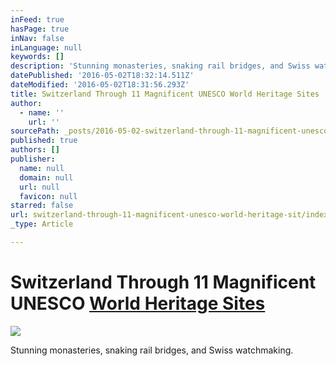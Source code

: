 ```yaml
---
inFeed: true
hasPage: true
inNav: false
inLanguage: null
keywords: []
description: 'Stunning monasteries, snaking rail bridges, and Swiss watchmaking.'
datePublished: '2016-05-02T18:32:14.511Z'
dateModified: '2016-05-02T18:31:56.293Z'
title: Switzerland Through 11 Magnificent UNESCO World Heritage Sites
author:
  - name: ''
    url: ''
sourcePath: _posts/2016-05-02-switzerland-through-11-magnificent-unesco-world-heritage-sit.md
published: true
authors: []
publisher:
  name: null
  domain: null
  url: null
  favicon: null
starred: false
url: switzerland-through-11-magnificent-unesco-world-heritage-sit/index.html
_type: Article

---
```

# Switzerland Through 11 Magnificent UNESCO [World Heritage Sites][0]
![](https://the-grid-user-content.s3-us-west-2.amazonaws.com/7402cb8d-dd87-40ff-8b87-8b0c37241a67.jpg)

Stunning monasteries, snaking rail bridges, and Swiss watchmaking.

[0]: http://www.natgeotraveller.in/magazine/month/swiss-special/swiss-heritage/